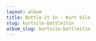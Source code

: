 ```yaml
---
layout: album
title: Bottle It In - Kurt Vile
slug: kurtvile-bottleitin
album_slug: kurtvile-bottleitin
---
```


